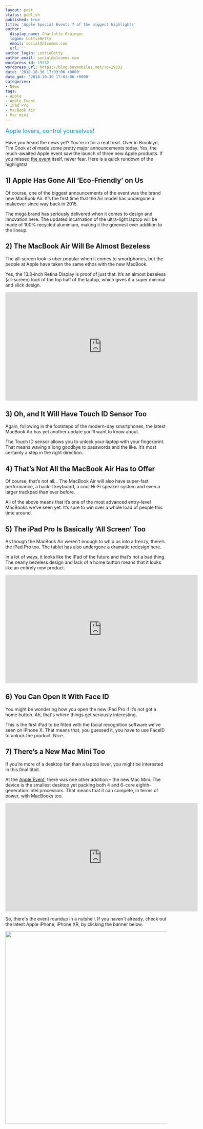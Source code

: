 ```yaml
---
layout: post
status: publish
published: true
title: 'Apple Special Event: 7 of the biggest highlights'
author:
  display_name: Charlotte Grainger
  login: LottieBetty
  email: social@a1comms.com
  url: ''
author_login: LottieBetty
author_email: social@a1comms.com
wordpress_id: 19332
wordpress_url: https://blog.buymobiles.net/?p=19332
date: '2018-10-30 17:03:06 +0000'
date_gmt: '2018-10-30 17:03:06 +0000'
categories:
- News
tags:
- apple
- Apple Event
- iPad Pro
- MacBook Air
- Mac mini
---
```

<p><span class="postStandFirst" style="color: #0896d5; line-height: 26px; font-size: 18px;">Apple lovers, control yourselves!</span></p>
<p>Have you heard the news yet? You&rsquo;re in for a real treat. Over in Brooklyn, Tim Cook <em>et al </em>made some pretty major announcements today. Yes, the much-awaited Apple event saw the launch of three new Apple products. If you missed <a href="https://www.apple.com/uk/apple-events/october-2018/" target="_blank" rel="noopener noreferrer">the event</a> itself, never fear. Here is a quick rundown of the highlights!</p>
<h2>1) Apple Has Gone All &lsquo;Eco-Friendly&rsquo; on Us</h2>
<p>Of course, one of the biggest announcements of the event was the brand new MacBook Air. It&rsquo;s the first time that the Air model has undergone a makeover since way back in 2015.</p>
<p>The mega brand has seriously delivered when it comes to design and innovation here. The updated incarnation of the ultra-light laptop will be made of 100% recycled aluminium, making it the greenest ever addition to the lineup.</p>
<h2>2) The MacBook Air Will Be Almost Bezeless</h2>
<p>The all-screen look is uber popular when it comes to smartphones, but the people at Apple have taken the same ethos with the new MacBook.</p>
<p>Yes, the 13.3-inch Retina Display is proof of just that. It&rsquo;s an almost bezeless (all-screen) look of the top half of the laptop, which gives it a super minimal and slick design.</p>
<p><iframe src="https://www.youtube.com/embed/hs1HoLs4SD0" width="600" height="338" frameborder="0" allowfullscreen="allowfullscreen"><span data-mce-type="bookmark" style="display: inline-block; width: 0px; overflow: hidden; line-height: 0;" class="mce_SELRES_start">﻿</span></iframe></p>
<h2>3) Oh, and It Will Have Touch ID Sensor Too</h2>
<p>Again, following in the footsteps of the modern-day smartphones, the latest MacBook Air has yet another update you&rsquo;ll want to know about.</p>
<p>The Touch ID sensor allows you to unlock your laptop with your fingerprint. That means waving a long goodbye to passwords and the like. It&rsquo;s most certainly a step in the right direction.</p>
<h2>4) That&rsquo;s Not All the MacBook Air Has to Offer</h2>
<p>Of course, that&rsquo;s not all&hellip; The MacBook Air will also have super-fast performance, a backlit keyboard, a cool Hi-Fi speaker system and even a larger trackpad than ever before.</p>
<p>All of the above means that it&rsquo;s one of the most advanced entry-level MacBooks we&rsquo;ve seen yet. It&rsquo;s sure to win over a whole load of people this time around.</p>
<h2>5) The iPad Pro Is Basically &lsquo;All Screen&rsquo; Too</h2>
<p>As though the MacBook Air weren&rsquo;t enough to whip us into a frenzy, there&rsquo;s the iPad Pro too. The tablet has also undergone a dramatic redesign here.</p>
<p>In a lot of ways, it looks like the iPad of the future and that&rsquo;s not a bad thing. The nearly bezeless design and lack of a home button means that it looks like an entirely new product.</p>
<p><iframe src="https://www.youtube.com/embed/LjaKHqDbzSA" width="600" height="338" frameborder="0" allowfullscreen="allowfullscreen"><span data-mce-type="bookmark" style="display: inline-block; width: 0px; overflow: hidden; line-height: 0;" class="mce_SELRES_start">﻿</span></iframe></p>
<h2>6) You Can Open It With Face ID</h2>
<p>You might be wondering how you open the new iPad Pro if it&rsquo;s not got a home button. Ah, that's where things get seriously interesting.</p>
<p>This is the first iPad to be fitted with the facial recognition software we&rsquo;ve seen on iPhone X. That means that, you guessed it, you have to use FaceID to unlock the product. Nice.</p>
<h2>7) There&rsquo;s a New Mac Mini Too</h2>
<p>If you&rsquo;re more of a desktop fan than a laptop lover, you might be interested in this final titbit.</p>
<p>At the <a href="https://www.apple.com/uk/apple-events/october-2018/" target="_blank" rel="noopener noreferrer">Apple Event</a>, there was one other addition &ndash;&nbsp;the new Mac Mini. The device is the smallest desktop yet packing both 4 and 6-core eighth-generation Intel processors. That means that it can compete, in terms of power, with MacBooks too.</p>
<p><iframe src="https://www.youtube.com/embed/hVEaL9izgjs" width="600" height="338" frameborder="0" allowfullscreen="allowfullscreen"><span data-mce-type="bookmark" style="display: inline-block; width: 0px; overflow: hidden; line-height: 0;" class="mce_SELRES_start">﻿</span></iframe></p>
<p>So, there's the event roundup in a nutshell. If you haven't already, check out the latest Apple iPhone, iPhone XR, by clicking the banner below.</p>
<p><a href="https://www.buymobiles.net/apple/iphone-xr-64gb-black" target="_blank" rel="noopener noreferrer"><img class="aligncenter wp-image-19218 size-full" src="https://lh3.googleusercontent.com/t0s1wPGjsnbVDIAH3bLoP1bBdYS0RL1eNt8grCsrvZcuLx_6JcUmSqiddPngY4z1io9Tjy5uf1GjU4qLnyeZSWM=s0" alt="" width="600" height="600" /></a></p>
